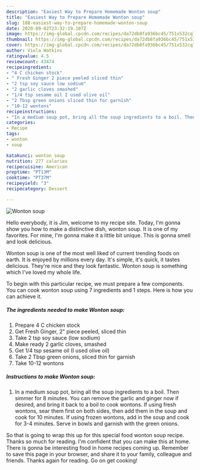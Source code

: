 ```yaml
---
description: "Easiest Way to Prepare Homemade Wonton soup"
title: "Easiest Way to Prepare Homemade Wonton soup"
slug: 188-easiest-way-to-prepare-homemade-wonton-soup
date: 2020-09-02T23:32:19.107Z
image: https://img-global.cpcdn.com/recipes/da72db8fa936bc45/751x532cq70/wonton-soup-recipe-main-photo.jpg
thumbnail: https://img-global.cpcdn.com/recipes/da72db8fa936bc45/751x532cq70/wonton-soup-recipe-main-photo.jpg
cover: https://img-global.cpcdn.com/recipes/da72db8fa936bc45/751x532cq70/wonton-soup-recipe-main-photo.jpg
author: Viola Watkins
ratingvalue: 4.5
reviewcount: 43474
recipeingredient:
- "4 C chicken stock"
- " Fresh Ginger 2 piece peeled sliced thin"
- "2 tsp soy sauce low sodium"
- "2 garlic cloves smashed"
- "1/4 tsp sesame oil I used olive oil"
- "2 Tbsp green onions sliced thin for garnish"
- "10-12 wontons"
recipeinstructions:
- "In a medium soup pot, bring all the soup ingredients to a boil. Then simmer for 8 minutes. You can remove the garlic and ginger now if desired, and bring it back to a boil to cook wontons. If using fresh wontons, sear them first on both sides, then add them in the soup and cook for 10 minutes. If using frozen wontons, add in the soup and cook for 3-4 minutes. Serve in bowls and garnish with the green onions."
categories:
- Recipe
tags:
- wonton
- soup

katakunci: wonton soup 
nutrition: 277 calories
recipecuisine: American
preptime: "PT13M"
cooktime: "PT37M"
recipeyield: "3"
recipecategory: Dessert

---
```



![Wonton soup](https://img-global.cpcdn.com/recipes/da72db8fa936bc45/751x532cq70/wonton-soup-recipe-main-photo.jpg)

Hello everybody, it is Jim, welcome to my recipe site. Today, I'm gonna show you how to make a distinctive dish, wonton soup. It is one of my favorites. For mine, I'm gonna make it a little bit unique. This is gonna smell and look delicious.

Wonton soup is one of the most well liked of current trending foods on earth. It is enjoyed by millions every day. It's simple, it's quick, it tastes delicious. They're nice and they look fantastic. Wonton soup is something which I've loved my whole life.




To begin with this particular recipe, we must prepare a few components. You can cook wonton soup using 7 ingredients and 1 steps. Here is how you can achieve it.

<!--inarticleads1-->

##### The ingredients needed to make Wonton soup:

1. Prepare 4 C chicken stock
1. Get  Fresh Ginger, 2&#34; piece peeled, sliced thin
1. Take 2 tsp soy sauce (low sodium)
1. Make ready 2 garlic cloves, smashed
1. Get 1/4 tsp sesame oil (I used olive oil)
1. Take 2 Tbsp green onions, sliced thin for garnish
1. Take 10-12 wontons




<!--inarticleads2-->

##### Instructions to make Wonton soup:

1. In a medium soup pot, bring all the soup ingredients to a boil. Then simmer for 8 minutes. You can remove the garlic and ginger now if desired, and bring it back to a boil to cook wontons. If using fresh wontons, sear them first on both sides, then add them in the soup and cook for 10 minutes. If using frozen wontons, add in the soup and cook for 3-4 minutes. Serve in bowls and garnish with the green onions.




So that is going to wrap this up for this special food wonton soup recipe. Thanks so much for reading. I'm confident that you can make this at home. There is gonna be interesting food in home recipes coming up. Remember to save this page in your browser, and share it to your family, colleague and friends. Thanks again for reading. Go on get cooking!
